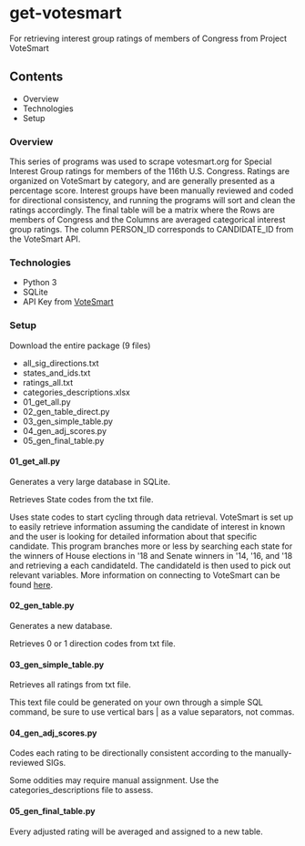 # get-votesmart
For retrieving interest group ratings of members of Congress from Project VoteSmart

## Contents
<ul>
  <li>Overview</li>
  <li>Technologies</li>
  <li>Setup</li>
</ul>

### Overview
<p>This series of programs was used to scrape votesmart.org for Special Interest Group ratings for members of the 116th U.S. Congress. Ratings are organized on VoteSmart by category, and are generally presented as a percentage score. Interest groups have been manually reviewed and coded for directional consistency, and running the programs will sort and clean the ratings accordingly. The final table will be a matrix where the Rows are members of Congress and the Columns are averaged categorical interest group ratings. The column PERSON_ID corresponds to CANDIDATE_ID from the VoteSmart API.</p>

### Technologies
<ul>
  <li>Python 3</li>
  <li>SQLite</li>
  <li>API Key from <a href="https://votesmart.org/share/api">VoteSmart</a></li>
</ul>

### Setup
Download the entire package (9 files)
<ul>
  <li>all_sig_directions.txt</li>
  <li>states_and_ids.txt</li>
  <li>ratings_all.txt</li>
  <li>categories_descriptions.xlsx
  <li>01_get_all.py</li>
  <li>02_gen_table_direct.py</li>
  <li>03_gen_simple_table.py</li>
  <li>04_gen_adj_scores.py</li>
  <li>05_gen_final_table.py</li>
</ul>

#### 01_get_all.py
<p>Generates a very large database in SQLite.</p>
<p>Retrieves State codes from the txt file.</p>
<p>Uses state codes to start cycling through data retrieval. VoteSmart is set up to easily retrieve information assuming the candidate of interest in known and the user is looking for detailed information about that specific candidate. This program branches more or less by searching each state for the winners of House elections in '18 and Senate winners in '14, '16, and '18 and retrieving a each candidateId. The candidateId is then used to pick out relevant variables. More information on connecting to VoteSmart can be found <a href="https://api.votesmart.org/docs/index.html">here</a>.</p>

#### 02_gen_table.py
<p>Generates a new database.</p>
<p>Retrieves 0 or 1 direction codes from txt file.</p>

#### 03_gen_simple_table.py
<p>Retrieves all ratings from txt file.</p>
<p>This text file could be generated on your own through a simple SQL command, be sure to use vertical bars | as a value separators, not commas.</p>

#### 04_gen_adj_scores.py
<p>Codes each rating to be directionally consistent according to the manually-reviewed SIGs.</p>
<p>Some oddities may require manual assignment. Use the categories_descriptions file to assess.</p>

#### 05_gen_final_table.py
<p>Every adjusted rating will be averaged and assigned to a new table.</p>
